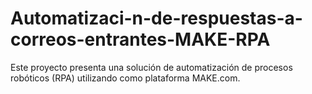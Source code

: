 # Automatizaci-n-de-respuestas-a-correos-entrantes-MAKE-RPA
Este proyecto presenta una solución de automatización de procesos robóticos (RPA) utilizando como plataforma MAKE.com.
